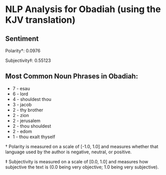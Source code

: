 # NLP Analysis for Obadiah (using the KJV translation)

## Sentiment

Polarity†: 0.0976

Subjectivity‡: 0.55123

## Most Common Noun Phrases in Obadiah:

 * 7	-  esau
 * 6	-  lord
 * 4	-  shouldest thou
 * 3	-  jacob
 * 2	-  thy brother
 * 2	-  zion
 * 2	-  jerusalem
 * 2	-  thou shouldest
 * 2	-  edom
 * 1	-  thou exalt thyself


† Polarity is measured on a scale of [-1.0, 1.0] and measures whether that language used by the author is negative, neutral, or positive.

‡ Subjectivity is measured on a scale of [0.0, 1.0] and measures how subjective the text is (0.0 being very objective; 1.0 being very subjective).